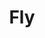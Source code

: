 ---
title: "Fly"

spell:
  schools:
    - name:        "Transmutation"
      subschools:  []
      descriptors: []
  classes:
    - name:  "Sorcerer/Wizard"
      abbr:  "Sor/Wiz"
      level: 3
  domains:
    - name:  "Travel"
      abbr:  "Travel"
      level: 3
  components:         [V, S, F/DF]
  castingTime:        "1 standard action"
  range:              "Touch"
  target:             "Creature touched"
  duration:           "1 min./level"
  savingThrow:        "Will negates (harmless)"
  spellResistance:    "Yes (harmless)"
  focus:              "A wing feather from any bird."
  description:        |
    The subject can fly at a speed of 60 feet (or 40 feet if it wears medium or heavy armor, or if it carries a medium or heavy load). It can ascend at half speed and descend at double speed, and its maneuverability is good. Using a fly spell requires only as much concentration as walking, so the subject can attack or cast spells normally. The subject of a fly spell can charge but not run, and it cannot carry aloft more weight than its maximum load, plus any armor it wears.

    Should the spell duration expire while the subject is still aloft, the magic fails slowly. The subject floats downward 60 feet per round for {% die_roll 1 6 0 %} rounds. If it reaches the ground in that amount of time, it lands safely. If not, it falls the rest of the distance, taking {% die_roll 1 6 0 %} points of damage per 10 feet of fall. Since dispelling a spell effectively ends it, the subject also descends in this way if the fly spell is dispelled, but not if it is negated by an antimagic field.
---